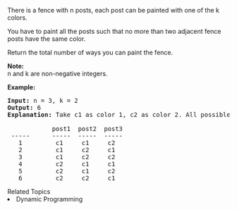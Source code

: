 <p>There is a fence with n posts, each post can be painted with one of the k colors.</p>

<p>You have to paint all the posts such that no more than two adjacent fence posts have the same color.</p>

<p>Return the total number of ways you can paint the fence.</p>

<p><b>Note:</b><br />
n and k are non-negative integers.</p>

<p><b>Example:</b></p>

<pre>
<b>Input:</b> n = 3, k = 2
<b>Output:</b> 6
<strong>Explanation: </strong>Take c1 as color 1, c2 as color 2. All possible ways are:

&nbsp;           post1  post2  post3      
 -----      -----  -----  -----       
   1         c1     c1     c2 
&nbsp;  2         c1     c2     c1 
&nbsp;  3         c1     c2     c2 
&nbsp;  4         c2     c1     c1&nbsp; 
   5         c2     c1     c2
&nbsp;  6         c2     c2     c1
</pre>
<div><div>Related Topics</div><div><li>Dynamic Programming</li></div></div>